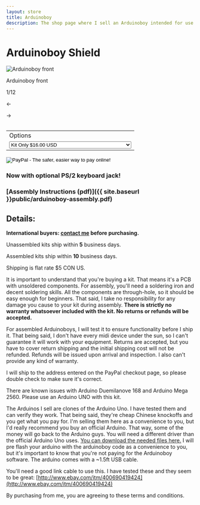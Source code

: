 ```yaml
---
layout: store
title: Arduinoboy
description: The shop page where I sell an Arduinoboy intended for use with the Nintendo Gameboy and MIDI
---
```

# Arduinoboy Shield

<div class="gallery">
	<img src="{{ site.baseurl }}public/gallery/1.jpg" alt="Arduinoboy front" id="gallery_image" onclick="cycle(1); return false;">
	<p id="gallery_subtitle">Arduinoboy front</p>
	<p id="gallery_pos_text">1/12</p>
	<div id="gallery_nav">
		<p id="gallery_nav_left" onclick="cycle(0); return false;">←</p>
		<p id="gallery_nav_right" onclick="cycle(1); return false;">→</p>
	</div>
</div>

<table>
<form target="paypal" action="https://www.paypal.com/cgi-bin/webscr" method="post">
<input type="hidden" name="cmd" value="_s-xclick">
<input type="hidden" name="hosted_button_id" value="X4H2EPR2AN5Q4">
<table>
<tr><td><input type="hidden" name="on0" value="Options">Options</td></tr><tr><td><select name="os0">
	<option value="Kit Only">Kit Only $16.00 USD</option>
	<option value="Kit Only (w/ PS2 jack)">Kit Only (w/ PS2 jack) $17.00 USD</option>
	<option value="Kit + Arduino">Kit + Arduino $21.00 USD</option>
	<option value="Kit (w/ PS2 jack) + Arduino">Kit (w/ PS2 jack) + Arduino $22.00 USD</option>
	<option value="Assembled Kit">Assembled Kit $26.00 USD</option>
	<option value="Assembled Kit (w/ PS2 jack)">Assembled Kit (w/ PS2 jack) $27.00 USD</option>
	<option value="Assembled Kit + Arduino">Assembled Kit + Arduino $31.00 USD</option>
	<option value="Assembled Kit (w/ PS2 jack) + Arduino">Assembled Kit (w/ PS2 jack) + Arduino $32.00 USD</option>
</select> </td></tr>
</table>
<input type="hidden" name="currency_code" value="USD">
<input type="image" src="https://i.imgur.com/F8q9q3g.png" border="0" name="submit" alt="PayPal - The safer, easier way to pay online!">
<img alt="" border="0" src="https://www.paypalobjects.com/en_US/i/scr/pixel.gif" width="1" height="1">
</form>
</table>


### Now with optional PS/2 keyboard jack!

### [Assembly Instructions (pdf)]({{ site.baseurl }}public/arduinoboy-assembly.pdf)

## Details:

**International buyers: [contact me](mailto:bro@catskull.net) before purchasing.**

Unassembled kits ship within **5** business days.

Assembled kits ship within **10** business days.

Shipping is flat rate $5 CON US.

It is important to understand that you're buying a kit. That means it's a PCB with unsoldered components. For assembly,  you'll need a soldering iron and decent soldering skills. All the components are through-hole, so it should be easy enough for beginners. That said, I take no responsibility for any damage you cause to your kit during assembly. **There is strictly no warranty whatsoever included with the kit. No returns or refunds will be accepted.**

For assembled Arduinoboys, I will test it to ensure functionality before I ship it. That being said, I don't have every midi device under the sun, so I can't guarantee it will work with your equipment. Returns are accepted, but you have to cover return shipping and the initial shipping cost will not be refunded. Refunds will be issued upon arrival and inspection. I also can't provide any kind of warranty.

I will ship to the address entered on the PayPal checkout page, so please double check to make sure it's correct.

There are known issues with Arduino Duemilanove 168 and Arduino Mega 2560. Please use an Arduino UNO with this kit.

The Arduinos I sell are clones of the Arduino Uno. I have tested them and can verify they work. That being said, they're cheap Chinese knockoffs and you get what you pay for. I'm selling them here as a convenience to you, but I'd really recommend you buy an official Arduino. That way, some of the money will go back to the Arduino guys. You will need a different driver than the official Arduino Uno uses. [You can download the needed files here.](https://drive.google.com/file/d/0BzxqUIMB8O1na1ZLZzFXZGxCbm8/view) I will pre flash your arduino with the arduinoboy code as a convenience to you, but it's important to know that you're not paying for the Arduinoboy software. The arduino comes with a ~1.5ft USB cable.

You'll need a good link cable to use this. I have tested these and they seem to be great: [http://www.ebay.com/itm/400690419424](http://www.ebay.com/itm/400690419424)

By purchasing from me, you are agreeing to these terms and conditions.
